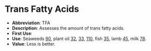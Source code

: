# Trans Fatty Acids

* **Abbreviation**: TFA
* **Description**: Assesses the amount of trans fatty acids.
* **First Use**:
* **Use**: Seaweeds [90], plant oil [32], [33], [110], fish [35], lamb [45], milk [78].
* **Value**: Less is better.

[90]: https://doi.org/10.1016/j.foodres.2016.08.007 "Paiva2016"
[32]: https://doi.org/10.1002/fsn3.1231 "Farajzadeh Alan2019"
[33]: https://doi.org/10.1002/ejlt.200900231 "Filip2011"
[110]: https://doi.org/10.1007/s13197-011-0602-y "Mishra2014"
[35]: https://doi.org/10.3390/ani10050778 "Skałecki2020"
[45]: https://doi.org/10.1017/S1751731111000048 "Brogna2011"
[78]: https://doi.org/10.11648/j.mc.20170506.11 "Ivanova2017"
